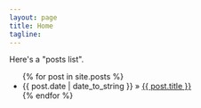 ```yaml
---
layout: page
title: Home
tagline:
---
```


Here's a "posts list".

<ul class="posts">
  {% for post in site.posts %}
    <li>
		<span>
		{{ post.date | date_to_string }}
		</span> &raquo; <a href="{{ BASE_PATH }}{{ post.url }}">{{ post.title }}</a>
	</li>
  {% endfor %}
</ul>